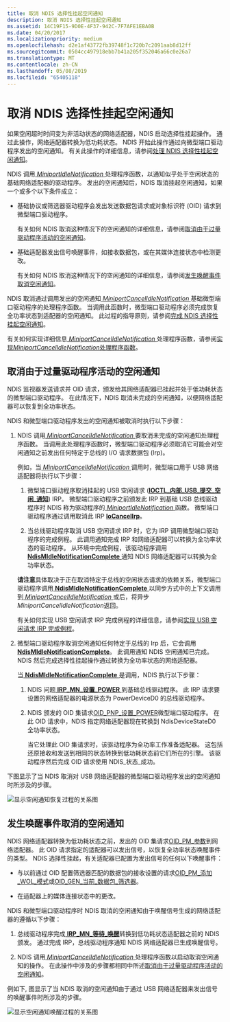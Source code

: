 ```yaml
---
title: 取消 NDIS 选择性挂起空闲通知
description: 取消 NDIS 选择性挂起空闲通知
ms.assetid: 14C19F15-9D0E-4F37-942C-7F7AFE1EBA0B
ms.date: 04/20/2017
ms.localizationpriority: medium
ms.openlocfilehash: d2e1af43772fb39748f1c720b7c2091aab8d12ff
ms.sourcegitcommit: 0504cc497918ebb7b41a205f352046a66c0e26a7
ms.translationtype: MT
ms.contentlocale: zh-CN
ms.lasthandoff: 05/08/2019
ms.locfileid: "65405118"
---
```

# <a name="canceling-the-ndis-selective-suspend-idle-notification"></a>取消 NDIS 选择性挂起空闲通知


如果空闲超时时间变为非活动状态的网络适配器，NDIS 启动选择性挂起操作。 通过此操作，网络适配器转换为低功耗状态。 NDIS 开始此操作通过向微型端口驱动程序发出的空闲通知。 有关此操作的详细信息，请参阅[处理 NDIS 选择性挂起空闲通知](handling-the-ndis-selective-suspend-idle-notification.md)。

NDIS 调用[ *MiniportIdleNotification* ](https://msdn.microsoft.com/library/windows/hardware/hh464092)处理程序函数，以通知似乎处于空闲状态的基础网络适配器的驱动程序。 发出的空闲通知后，NDIS 取消挂起空闲通知，如果一个或多个以下条件成立：

-   基础协议或筛选器驱动程序会发出发送数据包请求或对象标识符 (OID) 请求到微型端口驱动程序。

    有关如何 NDIS 取消这种情况下的空闲通知的详细信息，请参阅[取消由于过量驱动程序活动的空闲通知](#canceling-the-idle-notification-because-of-overlying-driver-activity)。

-   基础适配器发出信号唤醒事件，如接收数据包，或在其媒体连接状态中检测更改。

    有关如何 NDIS 取消这种情况下的空闲通知的详细信息，请参阅[发生唤醒事件取消空闲通知](#canceling-the-idle-notification-because-of-wake-up-events)。

NDIS 取消通过调用发出的空闲通知[ *MiniportCancelIdleNotification* ](https://msdn.microsoft.com/library/windows/hardware/hh464088)基础微型端口驱动程序的处理程序函数。 当调用此函数时，微型端口驱动程序必须完成恢复全功率状态到适配器的空闲通知。 此过程的指导原则，请参阅[完成 NDIS 选择性挂起空闲通知](completing-the-ndis-selective-suspend-idle-notification.md)。

有关如何实现详细信息[ *MiniportCancelIdleNotification* ](https://msdn.microsoft.com/library/windows/hardware/hh464088)处理程序函数，请参阅[实现*MiniportCancelIdleNotification*处理程序函数](implementing-a-miniportcancelidlenotification-handler-function.md)。

## <a name="canceling-the-idle-notification-because-of-overlying-driver-activity"></a>取消由于过量驱动程序活动的空闲通知


NDIS 监视器发送请求并 OID 请求，颁发给其网络适配器已挂起并处于低功耗状态的微型端口驱动程序。 在此情况下，NDIS 取消未完成的空闲通知，以便网络适配器可以恢复到全功率状态。

NDIS 和微型端口驱动程序发出的空闲通知被取消时执行以下步骤：

1.  NDIS 调用[ *MiniportCancelIdleNotification* ](https://msdn.microsoft.com/library/windows/hardware/hh464088)要取消未完成的空闲通知处理程序函数。 当调用此处理程序函数时，微型端口驱动程序必须取消它可能会对空闲通知之前发出任何特定于总线的 I/O 请求数据包 (Irp)。

    例如，当[ *MiniportCancelIdleNotification* ](https://msdn.microsoft.com/library/windows/hardware/hh464088)调用时，微型端口用于 USB 网络适配器将执行以下步骤：

    1.  微型端口驱动程序取消挂起的 USB 空闲请求 ([**IOCTL\_内部\_USB\_提交\_空闲\_通知**](https://msdn.microsoft.com/library/windows/hardware/ff537270)) IRP。 微型端口驱动程序之前颁发此 IRP 到基础 USB 总线驱动程序时 NDIS 称为驱动程序的[ *MiniportIdleNotification* ](https://msdn.microsoft.com/library/windows/hardware/hh464092)函数。 微型端口驱动程序通过调用取消此 IRP [ **IoCancelIrp**](https://msdn.microsoft.com/library/windows/hardware/ff548338)。

    2.  当总线驱动程序取消 USB 空闲请求 IRP 时，它为 IRP 调用微型端口驱动程序的完成例程。 此调用通知完成 IRP 和网络适配器可以转换为全功率状态的驱动程序。 从环境中完成例程，该驱动程序调用[ **NdisMIdleNotificationComplete** ](https://msdn.microsoft.com/library/windows/hardware/hh451491)通知 NDIS 网络适配器可以转换为全功率状态。

    **请注意**具体取决于正在取消特定于总线的空闲状态请求的依赖关系，微型端口驱动程序调用[ **NdisMIdleNotificationComplete** ](https://msdn.microsoft.com/library/windows/hardware/hh451491)以同步方式中的上下文调用到[ *MiniportCancelIdleNotification* ](https://msdn.microsoft.com/library/windows/hardware/hh464088)或后，将异步*MiniportCancelIdleNotification*返回。

    有关如何实现 USB 空闲请求 IRP 完成例程的详细信息，请参阅[实现 USB 空闲请求 IRP 完成例程](implementing-a-usb-idle-request-irp-completion-routine.md)。

2.  微型端口驱动程序取消空闲通知任何特定于总线的 Irp 后，它会调用[ **NdisMIdleNotificationComplete**](https://msdn.microsoft.com/library/windows/hardware/hh451491)。 此调用通知 NDIS 空闲通知已完成。 NDIS 然后完成选择性挂起操作通过转换为全功率状态的网络适配器。

    当[ **NdisMIdleNotificationComplete** ](https://msdn.microsoft.com/library/windows/hardware/hh451491)是调用，NDIS 执行以下步骤：

    1.  NDIS 问题[ **IRP\_MN\_设置\_POWER** ](https://msdn.microsoft.com/library/windows/hardware/ff551744)到基础总线驱动程序。 此 IRP 请求要设置的网络适配器的电源状态为 PowerDeviceD0 的总线驱动程序。

    2.  NDIS 颁发的 OID 集请求[OID\_PNP\_设置\_POWER](https://msdn.microsoft.com/library/windows/hardware/ff569780)微型端口驱动程序。 在此 OID 请求中，NDIS 指定网络适配器现在转换到 NdisDeviceStateD0 全功率状态。

        当它处理此 OID 集请求时，该驱动程序为全功率工作准备适配器。 这包括还原接收和发送到相同的状态转换到低功耗状态前它们所在的引擎。 该驱动程序然后完成 OID 请求使用 NDIS\_状态\_成功。

下图显示了当 NDIS 取消对 USB 网络适配器的微型端口驱动程序发出的空闲通知时所涉及的步骤。

![显示空闲通知恢复过程的关系图](images/ndis-ss-idle-notification-resume.png)

## <a name="canceling-the-idle-notification-because-of-wake-up-events"></a>发生唤醒事件取消的空闲通知


NDIS 网络适配器转换为低功耗状态之前，发出的 OID 集请求[OID\_PM\_参数](https://msdn.microsoft.com/library/windows/hardware/ff569768)到网络适配器。 此 OID 请求指定的适配器可以发出信号，以恢复全功率状态唤醒事件的类型。 NDIS 选择性挂起，有关适配器已配置为发出信号的任何以下唤醒事件：

-   与以前通过 OID 配置筛选器匹配的数据包的接收设置的请求[OID\_PM\_添加\_WOL\_模式](https://msdn.microsoft.com/library/windows/hardware/ff569764)或[OID\_GEN\_当前\_数据包\_筛选器](https://msdn.microsoft.com/library/windows/hardware/ff569575)。

-   在适配器上的媒体连接状态中的更改。

NDIS 和微型端口驱动程序时 NDIS 取消的空闲通知由于唤醒信号生成的网络适配器的遵循以下步骤：

1.  总线驱动程序完成[ **IRP\_MN\_等待\_唤醒**](https://msdn.microsoft.com/library/windows/hardware/ff551766)转换到低功耗状态适配器之前的 NDIS 颁发。 通过完成 IRP，总线驱动程序通知 NDIS 网络适配器已生成唤醒信号。

2.  NDIS 调用[ *MiniportCancelIdleNotification* ](https://msdn.microsoft.com/library/windows/hardware/hh464088)处理程序函数以启动取消空闲通知的操作。 在此操作中涉及的步骤都相同中所述[取消由于过量驱动程序活动的空闲通知](#canceling-the-idle-notification-because-of-overlying-driver-activity)。

例如下, 图显示了当 NDIS 取消的空闲通知由于通过 USB 网络适配器来发出信号的唤醒事件时所涉及的步骤。

![显示空闲通知唤醒过程的关系图](images/ndis-ss-idle-notification-resume-wake.png)










